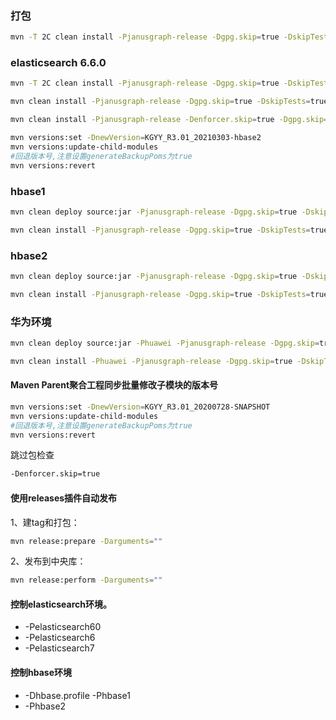 ### 打包
```bash
mvn -T 2C clean install -Pjanusgraph-release -Dgpg.skip=true -DskipTests=true -Dtest.skip.tp=true -Drat.skip=true
```
### elasticsearch 6.6.0
```bash
mvn -T 2C clean install -Pjanusgraph-release -Dgpg.skip=true -DskipTests=true -Dtest.skip.tp=true -Drat.skip=true -Pelasticsearch6 -Dhbase.profile -Phbase1 -Delasticsearch.version=6.6.0
```
```bash
mvn clean install -Pjanusgraph-release -Dgpg.skip=true -DskipTests=true -Dtest.skip.tp=true -Drat.skip=true -Pelasticsearch6 -Dhbase.profile -Phbase1 -Delasticsearch.version=6.6.0 -Dmaven.javadoc.skip=true
```
```bash
mvn clean install -Pjanusgraph-release -Denforcer.skip=true -Dgpg.skip=true -DskipTests=true -Dtest.skip.tp=true -Drat.skip=true -Denforcer.skip=true -Pelasticsearch6 -Delasticsearch.version=6.6.0 -Dmaven.javadoc.skip=true
```
```bash
mvn versions:set -DnewVersion=KGYY_R3.01_20210303-hbase2
mvn versions:update-child-modules
#回退版本号,注意设置generateBackupPoms为true
mvn versions:revert
```
### hbase1
```bash
mvn clean deploy source:jar -Pjanusgraph-release -Dgpg.skip=true -DskipTests=true -Dtest.skip.tp=true -Drat.skip=true -Denforcer.skip=true -Pelasticsearch6 -Dhbase.profile -Phbase1 -Delasticsearch.version=6.6.0
```
```bash
mvn clean install -Pjanusgraph-release -Dgpg.skip=true -DskipTests=true -Dtest.skip.tp=true -Drat.skip=true -Denforcer.skip=true -Pelasticsearch6 -Dhbase.profile -Phbase1 -Delasticsearch.version=6.6.0
```
### hbase2
```bash
mvn clean deploy source:jar -Pjanusgraph-release -Dgpg.skip=true -DskipTests=true -Dtest.skip.tp=true -Drat.skip=true -Denforcer.skip=true -Pelasticsearch6 -Delasticsearch.version=6.6.0
```
```bash
mvn clean install -Pjanusgraph-release -Dgpg.skip=true -DskipTests=true -Dtest.skip.tp=true -Drat.skip=true -Denforcer.skip=true -Pelasticsearch6 -Delasticsearch.version=6.6.0
```
### 华为环境
```bash
mvn clean deploy source:jar -Phuawei -Pjanusgraph-release -Dgpg.skip=true -DskipTests=true -Dtest.skip.tp=true -Drat.skip=true -Denforcer.skip=true -Pelasticsearch6 -Dhbase.profile -Phbase1 -Delasticsearch.version=6.7.1
```
```bash
mvn clean install -Phuawei -Pjanusgraph-release -Dgpg.skip=true -DskipTests=true -Dtest.skip.tp=true -Drat.skip=true -Denforcer.skip=true -Pelasticsearch6 -Dhbase.profile -Phbase1 -Delasticsearch.version=6.7.1
```
#### Maven Parent聚合工程同步批量修改子模块的版本号
```bash
mvn versions:set -DnewVersion=KGYY_R3.01_20200728-SNAPSHOT
mvn versions:update-child-modules
#回退版本号,注意设置generateBackupPoms为true
mvn versions:revert
```
跳过包检查
```bash
-Denforcer.skip=true
```
#### 使用releases插件自动发布
1、建tag和打包：
```bash
mvn release:prepare -Darguments=""
```
2、发布到中央库：
```bash
mvn release:perform -Darguments=""
```
#### 控制elasticsearch环境。
* -Pelasticsearch60
* -Pelasticsearch6
* -Pelasticsearch7
#### 控制hbase环境
* -Dhbase.profile -Phbase1
* -Phbase2
